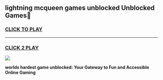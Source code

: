 
## lightning mcqueen games unblocked Unblocked Games👋
<h3>
<a href="https://premium.freeplayer.one?title=lightning_mcqueen_games_unblocked&ref=16F">CLICK TO PLAY</a></h3>
<hr>

<h3>
<a href="https://premium.freeplayer.one?title=lightning_mcqueen_games_unblocked&ref=16F">CLICK 2 PLAY</a>
  
</h3>

<a href="https://premium.freeplayer.one?title=lightning_mcqueen_games_unblocked&ref=16F/"><img src="https://clearcache.store/games.png"></a>


**worlds hardest game unblocked: Your Gateway to Fun and Accessible Online Gaming**
